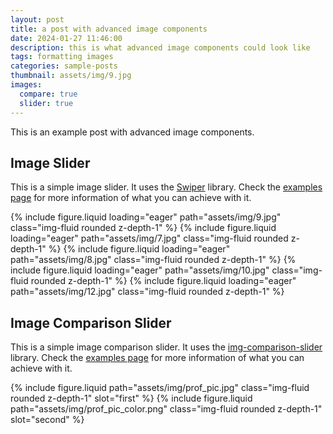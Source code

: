 ```yaml
---
layout: post
title: a post with advanced image components
date: 2024-01-27 11:46:00
description: this is what advanced image components could look like
tags: formatting images
categories: sample-posts
thumbnail: assets/img/9.jpg
images:
  compare: true
  slider: true
---
```


This is an example post with advanced image components.

## Image Slider

This is a simple image slider. It uses the [Swiper](https://swiperjs.com/) library. Check the [examples page](https://swiperjs.com/demos) for more information of what you can achieve with it.

<swiper-container keyboard="true" navigation="true" pagination="true" pagination-clickable="true" pagination-dynamic-bullets="true" rewind="true">
  <swiper-slide>{% include figure.liquid loading="eager" path="assets/img/9.jpg" class="img-fluid rounded z-depth-1" %}</swiper-slide>
  <swiper-slide>{% include figure.liquid loading="eager" path="assets/img/7.jpg" class="img-fluid rounded z-depth-1" %}</swiper-slide>
  <swiper-slide>{% include figure.liquid loading="eager" path="assets/img/8.jpg" class="img-fluid rounded z-depth-1" %}</swiper-slide>
  <swiper-slide>{% include figure.liquid loading="eager" path="assets/img/10.jpg" class="img-fluid rounded z-depth-1" %}</swiper-slide>
  <swiper-slide>{% include figure.liquid loading="eager" path="assets/img/12.jpg" class="img-fluid rounded z-depth-1" %}</swiper-slide>
</swiper-container>

## Image Comparison Slider

This is a simple image comparison slider. It uses the [img-comparison-slider](https://img-comparison-slider.sneas.io/) library. Check the [examples page](https://img-comparison-slider.sneas.io/examples.html) for more information of what you can achieve with it.

<img-comparison-slider>
  {% include figure.liquid path="assets/img/prof_pic.jpg" class="img-fluid rounded z-depth-1" slot="first" %}
  {% include figure.liquid path="assets/img/prof_pic_color.png" class="img-fluid rounded z-depth-1" slot="second" %}
</img-comparison-slider>

<!-- Google tag (gtag.js) -->
<script async src="https://www.googletagmanager.com/gtag/js?id=G-041MKLVHR9"></script>
<script>
  window.dataLayer = window.dataLayer || [];
  function gtag(){dataLayer.push(arguments);}
  gtag('js', new Date());

  gtag('config', 'G-041MKLVHR9');
</script>